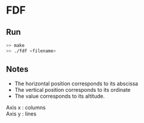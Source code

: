 # FDF


## Run
```sh
>> make
>> ./fdf <filename>
```

## Notes

- The horizontal position corresponds to its abscissa
- The vertical position corresponds to its ordinate
- The value corresponds to its altitude.

Axis x : columns  
Axis y : lines